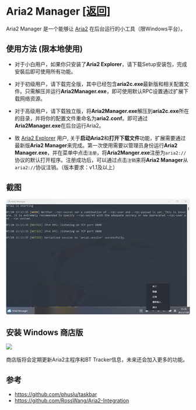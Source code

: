 # Aria2 Manager <span style="{float:right}"> [[返回]](README.md)</span>

Aria2 Manager 是一个能够让 [Aria2](https://github.com/aria2/aria2) 在后台运行的小工具（限Windows平台）。

## 使用方法 (限本地使用) 

- 对于小白用户，如果你只安装了**Aria2 Explorer**，请下载Setup安装包，完成安裝后即可使用所有功能。

- 对于初级用户，请下载完全版，其中已经包含**aria2c.exe**最新版和相关配置文件。只需解压并运行**Aria2Manager.exe**，即可使用默认RPC设置通过扩展下载网络资源。

- 对于高级用户，请下载独立版，将**Aria2Manager.exe**解压到**aria2c.exe**所在的目录，并将你的配置文件重命名为**aria2.conf**。即可通过**Aria2Manager.exe**在后台运行Aria2。

- 致 [Aria2 Explorer](https://github.com/alexhua/aria2-explorer) 用户, 关于**启动Aria2**和**打开下载文件**功能，扩展需要通过最新版**Aria2 Manager**来完成。第一次使用需要以管理员身份运行**Aria2 Manager.exe**，并在菜单中点击`注册`，将**Aria2Manger.exe**注册为`aria2://`协议的默认打开程序。注册成功后，可以通过点击`注销`来将**Aria2 Manager**从`aria2://`协议注销。（版本要求：v1.1及以上）

## 截图

![Aria2 Manager](./Screenshot/aria2manager.png)

## 安装 Windows 商店版 

[<img src="https://get.microsoft.com/images/en-us%20dark.svg" height="56"/>](https://apps.microsoft.com/detail/Aria2%20Manager/9P5WQ68Q20WV?launch=true&cid=github)

商店版将会定期更新Aria2主程序和BT Tracker信息，未来还会加入更多的功能。

## 参考 

- https://github.com/phuslu/taskbar
- https://github.com/RossWang/Aria2-Integration
